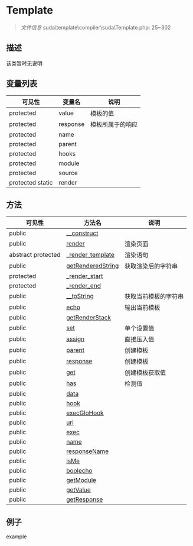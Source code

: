 #  Template 

> *文件信息* suda\template\compiler\suda\Template.php: 25~302





## 描述



该类暂时无说明


## 变量列表
| 可见性 |  变量名   | 说明 |
|--------|----|------|
| protected    | value | 模板的值| 
| protected    | response | 模板所属于的响应| 
| protected    | name | | 
| protected    | parent | | 
| protected    | hooks | | 
| protected    | module | | 
| protected    | source | | 
| protected  static  | render | | 

## 方法

| 可见性 | 方法名 | 说明 |
|--------|-------|------|
|  public  |[__construct](Template/__construct.md) |  |
|  public  |[render](Template/render.md) | 渲染页面 |
|abstract  protected  |[_render_template](Template/_render_template.md) | 渲染语句 |
|  public  |[getRenderedString](Template/getRenderedString.md) | 获取渲染后的字符串 |
|  protected  |[_render_start](Template/_render_start.md) |  |
|  protected  |[_render_end](Template/_render_end.md) |  |
|  public  |[__toString](Template/__toString.md) | 获取当前模板的字符串 |
|  public  |[echo](Template/echo.md) | 输出当前模板 |
|  public  |[getRenderStack](Template/getRenderStack.md) |  |
|  public  |[set](Template/set.md) | 单个设置值 |
|  public  |[assign](Template/assign.md) | 直接压入值 |
|  public  |[parent](Template/parent.md) | 创建模板 |
|  public  |[response](Template/response.md) | 创建模板 |
|  public  |[get](Template/get.md) | 创建模板获取值 |
|  public  |[has](Template/has.md) | 检测值 |
|  public  |[data](Template/data.md) |  |
|  public  |[hook](Template/hook.md) |  |
|  public  |[execGloHook](Template/execGloHook.md) |  |
|  public  |[url](Template/url.md) |  |
|  public  |[exec](Template/exec.md) |  |
|  public  |[name](Template/name.md) |  |
|  public  |[responseName](Template/responseName.md) |  |
|  public  |[isMe](Template/isMe.md) |  |
|  public  |[boolecho](Template/boolecho.md) |  |
|  public  |[getModule](Template/getModule.md) |  |
|  public  |[getValue](Template/getValue.md) |  |
|  public  |[getResponse](Template/getResponse.md) |  |
 

## 例子

example